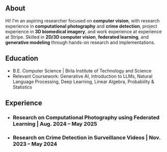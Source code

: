 ## About
Hi! I'm an aspiring researcher focused on **computer vision**, with research experience in **computational
photography** and **crime detection**, project experience in **3D biomedical imagery**, and work experience at experience at Stripe. Skilled in **2D/3D computer vision**,
**federated learning**, and **generative modeling** through hands-on research and implementations.

## Education
- B.E. Computer Science | Birla Institute of Technology and Science
- Relevant Coursework: Generative AI, Introduction to LLMs, Natural Language Processing, Deep Learning, Linear Algebra, Probability & Statistics

## Experience
- ### Research on Computational Photography using Federated Learning | Aug. 2024 – May 2025
- ### Research on Crime Detection in Surveillance Videos | Nov. 2023 – May 2024

